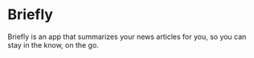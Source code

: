 # Briefly
Briefly is an app that summarizes your news articles for you, so you can stay in the know, on the go. 

